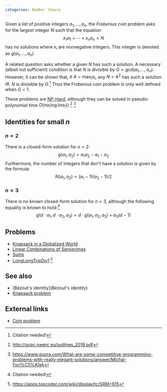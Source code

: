 ```yaml
---
categories: Number theory
...
```


Given a list of positive integers $a_1,\ldots,a_n$, the *Frobenius coin problem* asks for the largest integer $N$ such that the equation
$$ x_1 a_1 + \cdots + x_n a_n = N $$
has no solutions where $x_i$ are nonnegative integers. This integer is denoted as $g(a_1,\ldots,a_n)$.

A related question asks whether a given $N$ has such a solution. A necessary (albeit not sufficient) condition is that $N$ is divisible by $G = \mathrm{gcd}(a_1,\ldots,a_n)$. However, it can be shown that, if $A = \max_i a_i$, any $N>A^2$ has such a solution iff. $N$ is divisible by $G$.[^need] Thus the Frobenius coin problem is only well defined when $G=1$.

These problems are [NP-Hard](), although they can be solved in pseudo-polynomial time $O(na_1\log(na_1))$ [^1] [^2]

## Identities for small $n$

### $n=2$
There is a closed-form solution for $n=2$:
$$ g(a_1,a_2) = a_1a_2 - a_1 - a_2 $$
Furthermore, the number of integers that don't have a solution is given by the formula:
$$ N(a_1,a_2) = (a_1-1)(a_2-1)/2 $$


### $n=3$

There is no known closed-form solution for $n=3$, although the following equality is known to hold:[^need]
$$ g(d\cdot a_1, d\cdot a_2, a_3) = d\cdot g(a_1,a_2,a_3) + a_3(d-1) $$

## Problems
* [Knapsack in a Globalized World](http://gcpc.nwerc.eu/problemset_2016.pdf)
* [Linear Combinations of Semiprimes](https://projecteuler.net/problem=278)
* [Sums](http://main.edu.pl/en/archive/oi/10/sum)
* [LongLongTripDiv1](https://community.topcoder.com/stat?c=problem_statement&pm=13090) [^3]

## See also
* [Bézout's identity](Bézout's identity)
* [Knapsack problem]()

## External links
* [Coin problem](https://en.wikipedia.org/wiki/Coin_problem)


[^1]: <http://gcpc.nwerc.eu/outlines_2016.pdf>
[^2]: <https://www.quora.com/What-are-some-competitive-programming-problems-with-really-elegant-solutions/answer/Michal-Fori%C5%A1ek>
[^3]: <https://apps.topcoder.com/wiki/display/tc/SRM+615>
[^need]: Citation needed!

